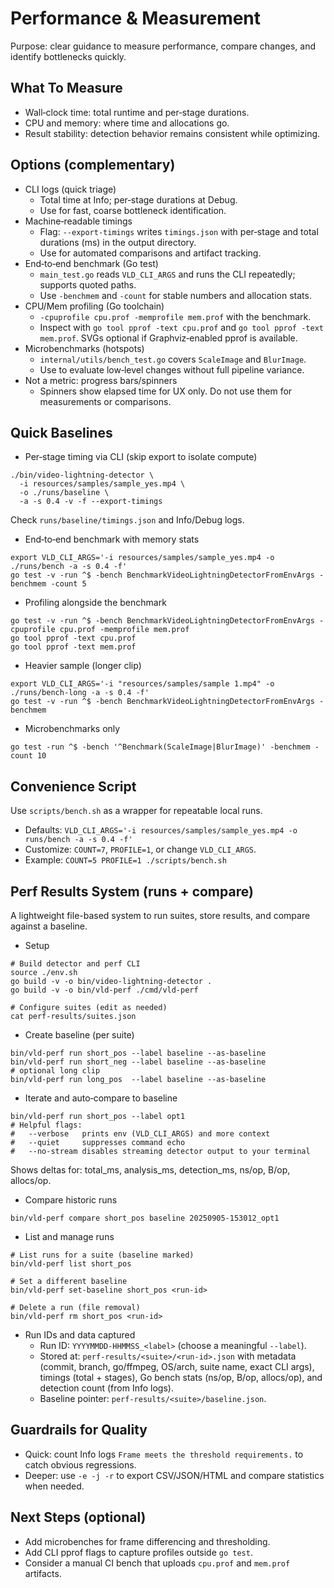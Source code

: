 # Performance & Measurement

Purpose: clear guidance to measure performance, compare changes, and identify bottlenecks quickly.

## What To Measure
- Wall‑clock time: total runtime and per‑stage durations.
- CPU and memory: where time and allocations go.
- Result stability: detection behavior remains consistent while optimizing.

## Options (complementary)
- CLI logs (quick triage)
  - Total time at Info; per‑stage durations at Debug.
  - Use for fast, coarse bottleneck identification.
- Machine‑readable timings
  - Flag: `--export-timings` writes `timings.json` with per‑stage and total durations (ms) in the output directory.
  - Use for automated comparisons and artifact tracking.
- End‑to‑end benchmark (Go test)
  - `main_test.go` reads `VLD_CLI_ARGS` and runs the CLI repeatedly; supports quoted paths.
  - Use `-benchmem` and `-count` for stable numbers and allocation stats.
- CPU/Mem profiling (Go toolchain)
  - `-cpuprofile cpu.prof -memprofile mem.prof` with the benchmark.
  - Inspect with `go tool pprof -text cpu.prof` and `go tool pprof -text mem.prof`. SVGs optional if Graphviz‑enabled pprof is available.
- Microbenchmarks (hotspots)
  - `internal/utils/bench_test.go` covers `ScaleImage` and `BlurImage`.
  - Use to evaluate low‑level changes without full pipeline variance.
- Not a metric: progress bars/spinners
  - Spinners show elapsed time for UX only. Do not use them for measurements or comparisons.

## Quick Baselines
- Per‑stage timing via CLI (skip export to isolate compute)
```
./bin/video-lightning-detector \
  -i resources/samples/sample_yes.mp4 \
  -o ./runs/baseline \
  -a -s 0.4 -v -f --export-timings
```
Check `runs/baseline/timings.json` and Info/Debug logs.

- End‑to‑end benchmark with memory stats
```
export VLD_CLI_ARGS='-i resources/samples/sample_yes.mp4 -o ./runs/bench -a -s 0.4 -f'
go test -v -run ^$ -bench BenchmarkVideoLightningDetectorFromEnvArgs -benchmem -count 5
```

- Profiling alongside the benchmark
```
go test -v -run ^$ -bench BenchmarkVideoLightningDetectorFromEnvArgs -cpuprofile cpu.prof -memprofile mem.prof
go tool pprof -text cpu.prof
go tool pprof -text mem.prof
```

- Heavier sample (longer clip)
```
export VLD_CLI_ARGS='-i "resources/samples/sample 1.mp4" -o ./runs/bench-long -a -s 0.4 -f'
go test -v -run ^$ -bench BenchmarkVideoLightningDetectorFromEnvArgs -benchmem
```

- Microbenchmarks only
```
go test -run ^$ -bench '^Benchmark(ScaleImage|BlurImage)' -benchmem -count 10
```

## Convenience Script
Use `scripts/bench.sh` as a wrapper for repeatable local runs.
- Defaults: `VLD_CLI_ARGS='-i resources/samples/sample_yes.mp4 -o runs/bench -a -s 0.4 -f'`
- Customize: `COUNT=7`, `PROFILE=1`, or change `VLD_CLI_ARGS`.
- Example: `COUNT=5 PROFILE=1 ./scripts/bench.sh`

## Perf Results System (runs + compare)
A lightweight file-based system to run suites, store results, and compare against a baseline.

- Setup
```
# Build detector and perf CLI
source ./env.sh
go build -v -o bin/video-lightning-detector .
go build -v -o bin/vld-perf ./cmd/vld-perf

# Configure suites (edit as needed)
cat perf-results/suites.json
```

- Create baseline (per suite)
```
bin/vld-perf run short_pos --label baseline --as-baseline
bin/vld-perf run short_neg --label baseline --as-baseline
# optional long clip
bin/vld-perf run long_pos  --label baseline --as-baseline
```

- Iterate and auto‑compare to baseline
```
bin/vld-perf run short_pos --label opt1
# Helpful flags:
#   --verbose   prints env (VLD_CLI_ARGS) and more context
#   --quiet     suppresses command echo
#   --no-stream disables streaming detector output to your terminal
```
Shows deltas for: total_ms, analysis_ms, detection_ms, ns/op, B/op, allocs/op.

- Compare historic runs
```
bin/vld-perf compare short_pos baseline 20250905-153012_opt1
```

- List and manage runs
```
# List runs for a suite (baseline marked)
bin/vld-perf list short_pos

# Set a different baseline
bin/vld-perf set-baseline short_pos <run-id>

# Delete a run (file removal)
bin/vld-perf rm short_pos <run-id>
```

- Run IDs and data captured
  - Run ID: `YYYYMMDD-HHMMSS_<label>` (choose a meaningful `--label`).
  - Stored at: `perf-results/<suite>/<run-id>.json` with metadata (commit, branch, go/ffmpeg, OS/arch, suite name, exact CLI args), timings (total + stages), Go bench stats (ns/op, B/op, allocs/op), and detection count (from Info logs).
  - Baseline pointer: `perf-results/<suite>/baseline.json`.

## Guardrails for Quality
- Quick: count Info logs `Frame meets the threshold requirements.` to catch obvious regressions.
- Deeper: use `-e -j -r` to export CSV/JSON/HTML and compare statistics when needed.

## Next Steps (optional)
- Add microbenches for frame differencing and thresholding.
- Add CLI pprof flags to capture profiles outside `go test`.
- Consider a manual CI bench that uploads `cpu.prof` and `mem.prof` artifacts.
